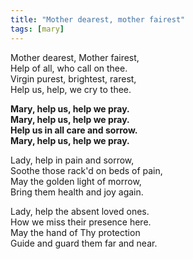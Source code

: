 ```yaml
---
title: "Mother dearest, mother fairest"
tags: [mary]
---
```


Mother dearest, Mother fairest,   
Help of all, who call on thee.   
Virgin purest, brightest, rarest,   
Help us, help, we cry to thee.

**Mary, help us, help we pray.   
Mary, help us, help we pray.   
Help us in all care and sorrow.   
Mary, help us, help we pray.**

Lady, help in pain and sorrow,   
Soothe those rack'd on beds of pain,   
May the golden light of morrow,   
Bring them health and joy again. 

Lady, help the absent loved ones.   
How we miss their presence here.   
May the hand of Thy protection   
Guide and guard them far and near.